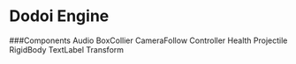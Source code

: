 # Dodoi Engine

###Components
    Audio
    BoxCollier
    CameraFollow
    Controller
    Health
    Projectile
    RigidBody
    TextLabel
    Transform
